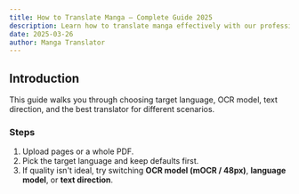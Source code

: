 ```yaml
---
title: How to Translate Manga – Complete Guide 2025
description: Learn how to translate manga effectively with our professional pipeline and tips.
date: 2025-03-26
author: Manga Translator
---
```


## Introduction

This guide walks you through choosing target language, OCR model, text direction, and the best translator for different scenarios.

### Steps

1. Upload pages or a whole PDF.
2. Pick the target language and keep defaults first.
3. If quality isn't ideal, try switching **OCR model (mOCR / 48px)**, **language model**, or **text direction**.
